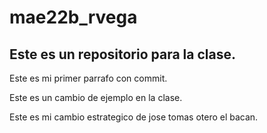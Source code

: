 # mae22b_rvega
## Este es un repositorio para la clase.

Este es mi primer parrafo con commit.

Este es un cambio de ejemplo en la clase.

Este es mi cambio estrategico de jose tomas otero el bacan.
